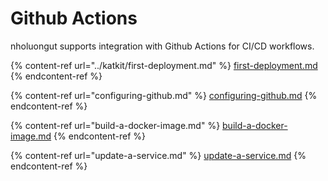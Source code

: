 # Github Actions

nholuongut supports integration with Github Actions for CI/CD workflows.

{% content-ref url="../katkit/first-deployment.md" %}
[first-deployment.md](../katkit/first-deployment.md)
{% endcontent-ref %}

{% content-ref url="configuring-github.md" %}
[configuring-github.md](configuring-github.md)
{% endcontent-ref %}

{% content-ref url="build-a-docker-image.md" %}
[build-a-docker-image.md](build-a-docker-image.md)
{% endcontent-ref %}

{% content-ref url="update-a-service.md" %}
[update-a-service.md](update-a-service.md)
{% endcontent-ref %}
